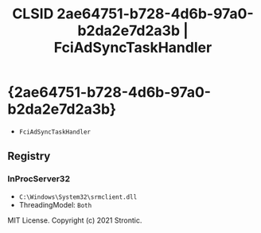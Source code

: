 ﻿---
title: "CLSID 2ae64751-b728-4d6b-97a0-b2da2e7d2a3b | FciAdSyncTaskHandler"
excerpt: What is COM-Object CLSID 2ae64751-b728-4d6b-97a0-b2da2e7d2a3b?
---

# {2ae64751-b728-4d6b-97a0-b2da2e7d2a3b}

* `FciAdSyncTaskHandler`

## Registry


### InProcServer32

* `C:\Windows\System32\srmclient.dll`
* ThreadingModel: `Both`

MIT License. Copyright (c) 2021 Strontic.


